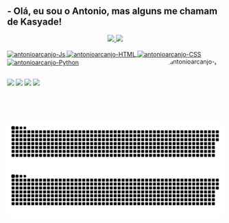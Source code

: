 ## - Olá, eu sou o Antonio, mas alguns me chamam de Kasyade!

<div align="center">
  <a href = " https://github.com/antonioarcanjo "   >
  <img height="180em" src="https://github-readme-stats.vercel.app/api?username=antonioarcanjo&show_icons=true&theme=moltack&include_all_commits=true&count_private=true"/>
  <img height="180em" src="https://github-readme-stats.vercel.app/api/top-langs/?username=antonioarcanjo&layout=compact&langs_count=7&theme=moltack"/>
</div>
<div style="display: inline_block"><br>
  <img align="center" alt="antonioarcanjo-Js" height="30" width="40" src="https://cdn.jsdelivr.net/gh/devicons/devicon/icons/javascript/javascript-plain.svg">
  <img align="center" alt="antonioarcanjo-HTML" height="30" width="40" src="https://cdn.jsdelivr.net/gh/devicons/devicon/icons/html5/html5-plain.svg">
  <img align="center" alt="antonioarcanjo-CSS" height="30" width="40" src="https://cdn.jsdelivr.net/gh/devicons/devicon/icons/css3/css3-plain.svg">
  <img align="center" alt="antonioarcanjo-Python" height="30" width="40" src="https://cdn.jsdelivr.net/gh/devicons/devicon/icons/python/python-original.svg">
  <img align="right" alt="antonioarcanjo-pic" height="150" style="border-radius:50px;" src="https://media.discordapp.net/attachments/994234466828558476/994243440558751764/download20220703110712.png">
</div>
  
  ##
 
<div>
  <a href="https://instagram.com/alwaystoxic" target="_blank"><img src="https://img.shields.io/badge/-Instagram-%23E4405F?style=for-the-badge&logo=instagram&logoColor=white" target="_blank"></a>
 <a href="https://discord.gg/rqZtpyvqWr" target="_blank"><img src="https://img.shields.io/badge/Discord-7289DA?style=for-the-badge&logo=discord&logoColor=white" target="_blank"></a> 
  <a href="mailto:antonioarcanjoff@gmail.com"><img src="https://img.shields.io/badge/Gmail-D14836?style=for-the-badge&logo=gmail&logoColor=white" target="_blank"></a>
  <a href="https://www.linkedin.com/in/antonio-silva999" target="_blank"><img src="https://img.shields.io/badge/-LinkedIn-%230077B5? style=for-the-badge&logo=linkedin&logoColor=white" target="_blank"></a> 
  
![github contribuição grid snake animação](https://github.com/antonioarcanjo/antonioarcanjo/blob/output/github-contribution-grid-snake.svg#gh-dark-mode-only)![github contribuição grid snake animação ](https://github.com/antonioarcanjo/antonioarcanjo/blob/output/github-contribution-grid-snake.svg#gh-light-mode-only)


</div>
